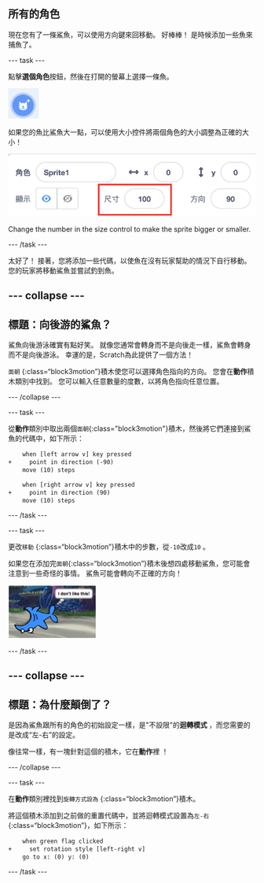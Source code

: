 ## 所有的角色

現在您有了一條鯊魚，可以使用方向鍵來回移動。 好棒棒！ 是時候添加一些魚來捕魚了。

\--- task \---

點擊**選個角色**按鈕，然後在打開的螢幕上選擇一條魚。

![選個角色按鈕](images/spritesNewFromLibrary.png)

如果您的魚比鯊魚大一點，可以使用大小控件將兩個角色的大小調整為正確的大小！

![角色大小控制](images/sprites2.png)

Change the number in the size control to make the sprite bigger or smaller.

\--- /task \---

太好了！ 接著，您將添加一些代碼，以使魚在沒有玩家幫助的情況下自行移動。 您的玩家將移動鯊魚並嘗試釣到魚。

## \--- collapse \---

## 標題：向後游的鯊魚？

鯊魚向後游泳確實有點好笑。 就像您通常會轉身而不是向後走一樣，鯊魚會轉身而不是向後游泳。 幸運的是，Scratch為此提供了一個方法！

`面朝` {:class=“block3motion”}積木使您可以選擇角色指向的方向。 您會在**動作**積木類別中找到。 您可以輸入任意數量的度數，以將角色指向任意位置。

\--- /collapse \---

\--- task \---

從**動作**類別中取出兩個`面朝`{:class="block3motion"}積木，然後將它們連接到鯊魚的代碼中，如下所示：

```blocks3
    when [left arrow v] key pressed
+     point in direction (-90)
    move (10) steps
```

```blocks3
    when [right arrow v] key pressed
+     point in direction (90)
    move (10) steps
```

\--- /task \---

\--- task \---

更改`移動` {:class=“block3motion”}積木中的步數，從`-10`改成`10` 。

如果您在添加完`面朝`{:class=“block3motion”}積木後想四處移動鯊魚，您可能會注意到一些奇怪的事情。 鯊魚可能會轉向不正確的方向！

![顛倒的鯊魚](images/spritesUpsideDown.png)

\--- /task \---

## \--- collapse \---

## 標題：為什麼顛倒了？

是因為鯊魚跟所有的角色的初始設定一樣，是"不設限"的**迴轉模式** ，而您需要的是改成“左-右”的設定。

像往常一樣，有一塊針對這個的積木，它在**動作**裡 ！

\--- /collapse \---

\--- task \---

在**動作**類別裡找到`旋轉方式設為` {:class=“block3motion”}積木。

將這個積木添加到之前做的重置代碼中，並將迴轉模式設置為`左-右`{:class=“block3motion”}，如下所示：

```blocks3
    when green flag clicked
+     set rotation style [left-right v]
    go to x: (0) y: (0)
```

\--- /task \---